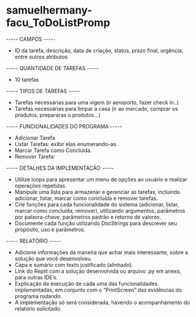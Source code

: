 # samuelhermany-facu_ToDoListPromp

----- CAMPOS -----
* ID da tarefa, descrição, data de criação, status, prazo final, urgência, entre outros atributos

----- QUANTIDADE DE TAREFAS -----
* 10 tarefas

----- TIPOS DE TAREFAS -----
* Tarefas necessárias para uma vigem (ir aeroporto, fazer check in..)
* Tarefas necessárias para limpar a casa (ir ao mercado, comprar os produtos, prepararas o produtos...)

----- FUNCIONALIDADES DO PROGRAMA -----
* Adicionar Tarefa
* Listar Tarefas: exibir elas enumerando-as.
* Marcar Tarefa como Concluída.
* Remover Tarefa:

----- DETALHES DA IMPLEMENTAÇÃO -----
* Utilize loops para apresentar um menu de opções ao usuário e realizar operações repetidas.
* Manipule uma lista para armazenar e gerenciar as tarefas, incluindo adicionar, listar, marcar como concluída e remover tarefas.
* Crie funções para cada funcionalidade do sistema (adicionar, listar, marcar como concluída, remover), utilizando argumentos, parâmetros por palavra-chave, parâmetros padrão e retorno de valores.
* Documente cada função utilizando DocStrings para descrever seu propósito, uso e parâmetros.

----- RELATÓRIO -----
* Adicione informações da maneira que achar mais interessante, sobre a solução que você desenvolveu.
* Capa e sumário com texto justificado (alinhado).
* Link do Replit com a solução desenvolvida ou arquivo .py em anexo, para outras IDE’s.
* Explicação da execução de cada uma das funcionalidades implementadas, em conjunto com o “PrintScreen” das evidências do programa rodando.
* A implementação só será considerada, havendo o acompanhamento do relatório solicitado.